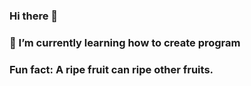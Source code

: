 ### Hi there 👋
### 🌱 I’m currently learning how to create program
### Fun fact: A ripe fruit can ripe other fruits.

